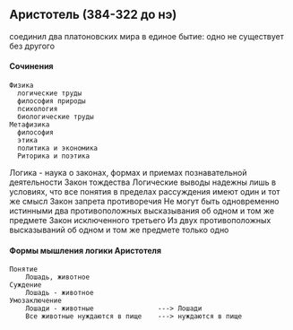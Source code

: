 ## Аристотель (384-322 до нэ)
  соединил два платоновских мира в единое бытие: одно не существует без другого
  #### Сочинения
    Физика
      логические труды
      философия природы
      психология
      биологические труды
    Метафизика
      философия
      этика
      политика и экономика
      Риторика и поэтика
  Логика - наука о законах, формах и приемах познавательной деятельности
    Закон тождества
	     Логические выводы надежны лишь в условиях, что все понятия в пределах рассуждения имеют один и тот же смысл
    Закон запрета противоречия
	       Не могут быть одновременно истинными два противоположных        высказывания об одном и том же предмете
    Закон исключенного третьего
		 Из двух противоположных высказываний об одном и том же предмете только одно 
#### Формы мышления логики Аристотеля
	Понятие
		Лошадь, животное
	Суждение
		Лошадь - животное
	Умозаключение
		Лошади - животные                ---> Лошади
		Все животные нуждаются в пище    ---> нуждаются в пище